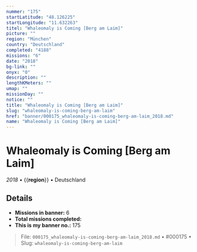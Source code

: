 ```yaml
---
nummer: "175"
startLatitude: "48.126225"
startLongitude: "11.632263"
titel: "Whaleomaly is Coming [Berg am Laim]"
picture: ""
region: "München"
country: "Deutschland"
completed: "4188"
missions: "6"
date: "2018"
bg-link: ""
onyx: "0"
description: ""
lengthKMeters: ""
umap: ""
missionDay: ""
notice: ""
title: "Whaleomaly is Coming [Berg am Laim]"
slug: "whaleomaly-is-coming-berg-am-laim"
href: "banner/000175_whaleomaly-is-coming-berg-am-laim_2018.md"
name: "Whaleomaly is Coming [Berg am Laim]"
---
```

# Whaleomaly is Coming [Berg am Laim]

*2018* • {{__region__}} • Deutschland





## Details

- **Missions in banner:** 6
- **Total missions completed:** 
- **This is my banner no.:** 175






> File: `000175_whaleomaly-is-coming-berg-am-laim_2018.md` • #000175 • Slug: `whaleomaly-is-coming-berg-am-laim`
